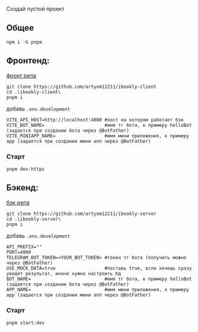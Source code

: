 Создай пустой проект

## Общее
`npm i -G pnpm`

## Фронтенд:
[фронт репа](https://github.com/artyom12211/ibookly-client)  
```
git clone https://github.com/artyom12211/ibookly-client  
cd .\ibookly-client\
pnpm i  
```

добавь `.env.development` 
```
VITE_API_HOST=http://localhost:4000 #хост на котором работает бэк
VITE_BOT_NAME=                      #имя тг бота, к примеру helloBot (задается при создании бота через @BotFather)
VITE_MINIAPP_NAME=                  #имя мини приложения, к примеру app (задается при создании мини апп через @BotFather) 
```
### Старт
```
pnpm dev:https
```

## Бэкенд:
[бэк репа](https://github.com/artyom12211/ibookly-server)  
```
git clone https://github.com/artyom12211/ibookly-server
cd .\ibookly-server\
pnpm i
```

добавь `.env.development`
```
API_PREFIX=""
PORT=4000
TELEGRAM_BOT_TOKEN=<YOUR_BOT_TOKEN> #токен тг бота (получить можно через @BotFather)
USE_MOCK_DATA=true                  #поставь true, если хочешь сразу увидет результат, иначе нужно настроить бд
BOT_NAME=                           #имя тг бота, к примеру helloBot (задается при создании бота через @BotFather)
APP_NAME=                           #имя мини приложения, к примеру app (задается при создании мини апп через @BotFather) 
```

### Старт
```
pnpm start:dev
```
